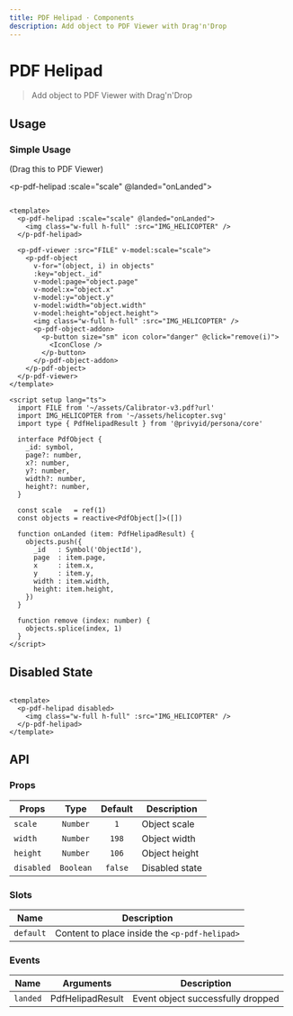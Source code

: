```yaml
---
title: PDF Helipad · Components
description: Add object to PDF Viewer with Drag'n'Drop
---
```


<script setup>
  import pPdfHelipad from './PdfHelipad.vue'
  import pPdfObject from '../pdf-object/PdfObject.vue'
  import pPdfObjectAddon from '../pdf-object/PdfObjectAddon.vue'
  import pPdfViewer from '../pdf-viewer/PdfViewer.vue'
  import pButton from '../button/Button.vue'
  import IconClose from '@carbon/icons-vue/lib/close/16'
  import FILE from '../../public/assets/pdf/Calibrator-v3.pdf?url'
  import IMG_HELICOPTER from '../../public/assets/images/img-helicopter.svg'
  import { reactive, ref } from 'vue-demi'

  const objects = reactive([])
  const scale   = ref(1)

  function onLanded (item) {
    objects.push({
      _id   : Symbol('ObjectId'),
      page  : item.page,
      x     : item.x,
      y     : item.y,
      width : item.width,
      height: item.height,
    })
  }

  function remove (index) {
    objects.splice(index, 1)
  }
</script>

# PDF Helipad

> Add object to PDF Viewer with Drag'n'Drop

## Usage

### Simple Usage

(Drag this to PDF Viewer)

<p-pdf-helipad :scale="scale" @landed="onLanded">
  <img class="w-full h-full" :src="IMG_HELICOPTER" />
</p-pdf-helipad>

<preview>
  <p-pdf-viewer :src="FILE" v-model:scale="scale">
    <p-pdf-object
      v-for="(object, i) in objects"
      :key="object._id"
      v-model:page="object.page"
      v-model:x="object.x"
      v-model:y="object.y"
      v-model:width="object.width"
      v-model:height="object.height">
      <img class="w-full h-full rounded" :src="IMG_HELICOPTER" />
      <p-pdf-object-addon>
        <p-button size="sm" icon color="danger" @click="remove(i)">
          <IconClose />
        </p-button>
      </p-pdf-object-addon>
    </p-pdf-object>
  </p-pdf-viewer>
</preview>

```vue
<template>
  <p-pdf-helipad :scale="scale" @landed="onLanded">
    <img class="w-full h-full" :src="IMG_HELICOPTER" />
  </p-pdf-helipad>

  <p-pdf-viewer :src="FILE" v-model:scale="scale">
    <p-pdf-object
      v-for="(object, i) in objects"
      :key="object._id"
      v-model:page="object.page"
      v-model:x="object.x"
      v-model:y="object.y"
      v-model:width="object.width"
      v-model:height="object.height">
      <img class="w-full h-full" :src="IMG_HELICOPTER" />
      <p-pdf-object-addon>
        <p-button size="sm" icon color="danger" @click="remove(i)">
          <IconClose />
        </p-button>
      </p-pdf-object-addon>
    </p-pdf-object>
  </p-pdf-viewer>
</template>

<script setup lang="ts">
  import FILE from '~/assets/Calibrator-v3.pdf?url'
  import IMG_HELICOPTER from '~/assets/helicopter.svg'
  import type { PdfHelipadResult } from '@privyid/persona/core'

  interface PdfObject {
    _id: symbol,
    page?: number,
    x?: number,
    y?: number,
    width?: number,
    height?: number,
  }

  const scale   = ref(1)
  const objects = reactive<PdfObject[]>([])

  function onLanded (item: PdfHelipadResult) {
    objects.push({
      _id   : Symbol('ObjectId'),
      page  : item.page,
      x     : item.x,
      y     : item.y,
      width : item.width,
      height: item.height,
    })
  }

  function remove (index: number) {
    objects.splice(index, 1)
  }
</script>
```

## Disabled State

<preview>
  <p-pdf-helipad disabled>
    <img class="w-full h-full" :src="IMG_HELICOPTER" />
  </p-pdf-helipad>
</preview>

```vue
<template>
  <p-pdf-helipad disabled>
    <img class="w-full h-full" :src="IMG_HELICOPTER" />
  </p-pdf-helipad>
</template>
```

## API

### Props

| Props      |   Type    | Default | Description    |
|------------|:---------:|:-------:|----------------|
| `scale`    | `Number`  |   `1`   | Object scale   |
| `width`    | `Number`  |  `198`  | Object width   |
| `height`   | `Number`  |  `106`  | Object height  |
| `disabled` | `Boolean` | `false` | Disabled state |

### Slots

| Name      | Description                                   |
|-----------|-----------------------------------------------|
| `default` | Content to place inside the `<p-pdf-helipad>` |

### Events

| Name     | Arguments        | Description                       |
|----------|------------------|-----------------------------------|
| `landed` | PdfHelipadResult | Event object successfully dropped |

